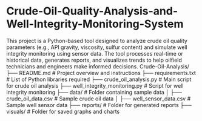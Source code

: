 # Crude-Oil-Quality-Analysis-and-Well-Integrity-Monitoring-System
This project is a Python-based tool designed to analyze crude oil quality parameters (e.g., API gravity, viscosity, sulfur content) and simulate well integrity monitoring using sensor data. The tool processes real-time or historical data, generates reports, and visualizes trends to help oilfield technicians and engineers make informed decisions.
Crude-Oil-Analysis/
├── README.md                   # Project overview and instructions
├── requirements.txt            # List of Python libraries required
├── crude_oil_analysis.py       # Main script for crude oil analysis
├── well_integrity_monitoring.py # Script for well integrity monitoring
├── data/                       # Folder containing sample data
│   ├── crude_oil_data.csv      # Sample crude oil data
│   ├── well_sensor_data.csv    # Sample well sensor data
├── reports/                    # Folder for generated reports
├── visuals/                    # Folder for saved graphs and charts
